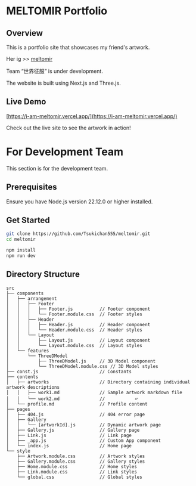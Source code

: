 # MELTOMIR Portfolio
## Overview
This is a portfolio site that showcases my friend's artwork.


Her ig >>  [meltomir](https://www.instagram.com/meltomir/)


Team “世界征服” is under development.


The website is built using Next.js and Three.js.

## Live Demo
[https://i-am-meltomir.vercel.app/](https://i-am-meltomir.vercel.app/)

Check out the live site to see the artwork in action!


# For Development Team

This section is for the development team.

## Prerequisites
Ensure you have Node.js version 22.12.0 or higher installed.


## Get Started

```bash
git clone https://github.com/Tsukichan555/meltomir.git
cd meltomir

npm install
npm run dev
```

## Directory Structure
```
src
├── components
│   ├── arrangement
│   │   ├── Footer
│   │   │   ├── Footer.js          // Footer component
│   │   │   └── Footer.module.css  // Footer styles
│   │   ├── Header
│   │   │   ├── Header.js          // Header component
│   │   │   └── Header.module.css  // Header styles
│   │   └── Layout
│   │       ├── Layout.js          // Layout component
│   │       └── Layout.module.css  // Layout styles
│   └── features
│       └── ThreeDModel
│           ├── ThreeDModel.js     // 3D Model component
│           └── ThreeDModel.module.css // 3D Model styles
├── const.js                       // Constants
├── contents
│   ├── artworks                   // Directory containing individual artwork descriptions
│   │   ├── work1.md               // Sample artwork markdown file    
│   │   └── work2.md               //           〃
│   └── profile.md                 // Profile content
├── pages
│   ├── 404.js                     // 404 error page
│   ├── Gallery
│   │   └── [artworkId].js         // Dynamic artwork page
│   ├── Gallery.js                 // Gallery page
│   ├── Link.js                    // Link page
│   ├── _app.js                    // Custom App component
│   └── index.js                   // Home page
└── style
    ├── Artwork.module.css         // Artwork styles
    ├── Gallery.module.css         // Gallery styles
    ├── Home.module.css            // Home styles
    ├── Link.module.css            // Link styles
    └── global.css                 // Global styles
```
